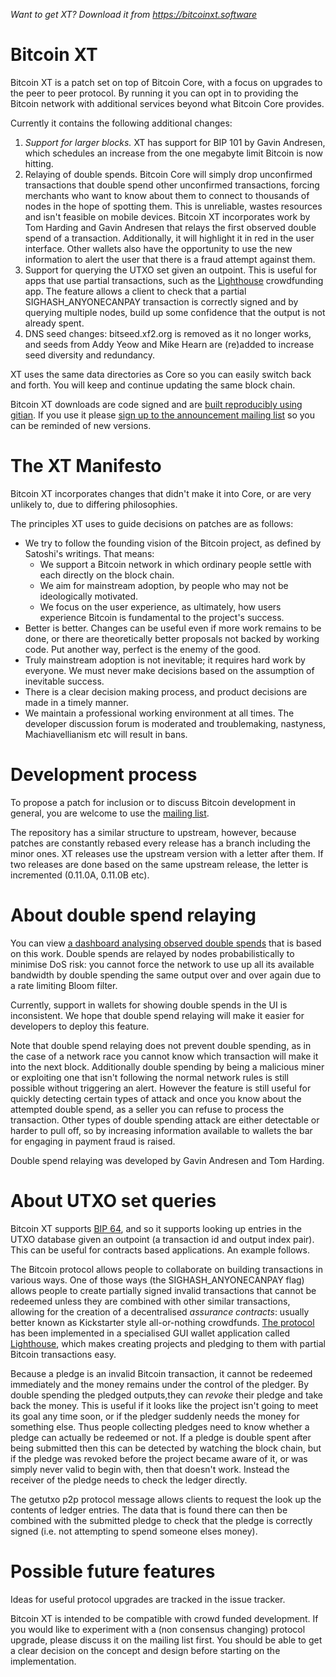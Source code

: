 *Want to get XT? Download it from https://bitcoinxt.software*

Bitcoin XT
==========

Bitcoin XT is a patch set on top of Bitcoin Core, with a focus on upgrades to the peer to peer protocol. By running it
you can opt in to providing the Bitcoin network with additional services beyond what Bitcoin Core provides.

Currently it contains the following additional changes:

1. *Support for larger blocks.* XT has support for BIP 101 by Gavin Andresen, which schedules an increase from the
   one megabyte limit Bitcoin is now hitting.
2. Relaying of double spends. Bitcoin Core will simply drop unconfirmed transactions that double spend other unconfirmed
   transactions, forcing merchants who want to know about them to connect to thousands of nodes in the hope of spotting
   them. This is unreliable, wastes resources and isn't feasible on mobile devices. Bitcoin XT incorporates work by
   Tom Harding and Gavin Andresen that relays the first observed double spend of a transaction. Additionally, it will
   highlight it in red in the user interface. Other wallets also have the opportunity to use the new information to alert
   the user that there is a fraud attempt against them.
3. Support for querying the UTXO set given an outpoint. This is useful for apps that use partial transactions, such as
   the [Lighthouse](https://github.com/vinumeris/lighthouse) crowdfunding app. The feature allows a client to check that
   a partial SIGHASH_ANYONECANPAY transaction is correctly signed and by querying multiple nodes, build up some
   confidence that the output is not already spent.
4. DNS seed changes: bitseed.xf2.org is removed as it no longer works, and seeds from Addy Yeow and Mike Hearn are
   (re)added to increase seed diversity and redundancy.

XT uses the same data directories as Core so you can easily switch back and forth. You will keep and continue updating the same block chain.

Bitcoin XT downloads are code signed and are [built reproducibly using gitian](https://github.com/bitcoinxt/gitian.sigs).
If you use it please [sign up to the announcement mailing list](https://bitcoinxt.software) so you can be reminded
of new versions.

The XT Manifesto
================

Bitcoin XT incorporates changes that didn't make it into Core, or are very unlikely to, due to differing philosophies.

The principles XT uses to guide decisions on patches are as follows:

* We try to follow the founding vision of the Bitcoin project, as defined by Satoshi's writings. That means:
  * We support a Bitcoin network in which ordinary people settle with each directly on the block chain.
  * We aim for mainstream adoption, by people who may not be ideologically motivated.
  * We focus on the user experience, as ultimately, how users experience Bitcoin is fundamental to the project's success.
* Better is better. Changes can be useful even if more work remains to be done, or there are theoretically better
  proposals not backed by working code. Put another way, perfect is the enemy of the good.
* Truly mainstream adoption is not inevitable; it requires hard work by everyone. We must never make decisions based on
  the assumption of inevitable success.
* There is a clear decision making process, and product decisions are made in a timely manner.
* We maintain a professional working environment at all times. The developer discussion forum is moderated and
  troublemaking, nastyness, Machiavellianism etc will result in bans.

Development process
===================

To propose a patch for inclusion or to discuss Bitcoin development in general, you are welcome to use the [mailing list](https://groups.google.com/forum/#!forum/bitcoin-xt/).

The repository has a similar structure to upstream, however, because patches are constantly rebased every release
has a branch including the minor ones. XT releases use the upstream version with a letter after them. If two releases
are done based on the same upstream release, the letter is incremented (0.11.0A, 0.11.0B etc).

About double spend relaying
===========================

You can view [a dashboard analysing observed double spends](http://respends.thinlink.com/) that is based on this work. Double spends are relayed by nodes probabilistically to minimise DoS risk: you cannot force the network to use up all its available bandwidth by double spending the same output over and over again due to a rate limiting Bloom filter.

Currently, support in wallets for showing double spends in the UI is inconsistent. We hope that double spend relaying will make it easier for developers to deploy this feature. 

Note that double spend relaying does not prevent double spending, as in the case of a network race you cannot know which transaction will make it into the next block. Additionally double spending by being a malicious miner or exploiting one that isn't following the normal network rules is still possible without triggering an alert. However the feature is still useful for quickly detecting certain types of attack and once you know about the attempted double spend, as a seller you can refuse to process the transaction. Other types of double spending attack are either detectable or harder to pull off, so by increasing information available to wallets the bar for engaging in payment fraud is raised.

Double spend relaying was developed by Gavin Andresen and Tom Harding.

About UTXO set queries
======================

Bitcoin XT supports [BIP 64](https://github.com/bitcoin/bips/blob/master/bip-0064.mediawiki), and so it supports looking up entries in the UTXO database given an outpoint (a transaction id and output index pair). This can be useful for contracts based applications. An example follows.

The Bitcoin protocol allows people to collaborate on building transactions in various ways. One of those ways (the SIGHASH_ANYONECANPAY flag) allows people to create partially signed invalid transactions that cannot be redeemed unless they are combined with other similar transactions, allowing for the creation of a decentralised *assurance contracts*: usually better known as Kickstarter style all-or-nothing crowdfunds. [The protocol](https://en.bitcoin.it/wiki/Contracts#Example_3:_Assurance_contracts) has been implemented in a specialised GUI wallet application called [Lighthouse](https://www.vinumeris.com/lighthouse), which makes creating projects and pledging to them with partial Bitcoin transactions easy.

Because a pledge is an invalid Bitcoin transaction, it cannot be redeemed immediately and the money remains under the control of the pledger. By double spending the pledged outputs,they can *revoke* their pledge and take back the money. This is useful if it looks like the project isn't going to meet its goal any time soon, or if the pledger suddenly needs the money for something else. Thus people collecting pledges need to know whether a pledge can actually be redeemed or not. If a pledge is double spent after being submitted then this can be detected by watching the block chain, but if the pledge was revoked before the project became aware of it, or was simply never valid to begin with, then that doesn't work. Instead the receiver of the pledge needs to check the ledger directly.

The getutxo p2p protocol message allows clients to request the look up the contents of ledger entries. The data that is found there can then be combined with the submitted pledge to check that the pledge is correctly signed (i.e. not attempting to spend someone elses money).

Possible future features
========================

Ideas for useful protocol upgrades are tracked in the issue tracker.

Bitcoin XT is intended to be compatible with crowd funded development. If you would like to experiment with a (non consensus changing) protocol upgrade, please discuss it on the mailing list first. You should be able to get a clear decision on the concept and design before starting on the implementation.

